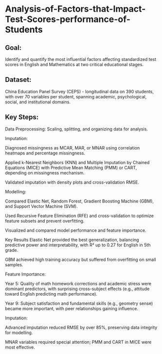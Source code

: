 # Analysis-of-Factors-that-Impact-Test-Scores-performance-of-Students
## Goal:

Identify and quantify the most influential factors affecting standardized test scores in English and Mathematics at two critical educational stages.

## Dataset:

China Education Panel Survey (CEPS) - longitudinal data on 390 students, with over 70 variables per student, spanning academic, psychological, social, and institutional domains.

## Key Steps:

Data Preprocessing: Scaling, splitting, and organizing data for analysis.

Imputation:

Diagnosed missingness as MCAR, MAR, or MNAR using correlation heatmaps and percentage missingness.

Applied k-Nearest Neighbors (KNN) and Multiple Imputation by Chained Equations (MICE) with Predictive Mean Matching (PMM) or CART, depending on missingness mechanism.

Validated imputation with density plots and cross-validation RMSE.

Modelling:

Compared Elastic Net, Random Forest, Gradient Boosting Machine (GBM), and Support Vector Machine (SVM).

Used Recursive Feature Elimination (RFE) and cross-validation to optimize feature subsets and prevent overfitting.

Visualized and compared model performance and feature importance.

Key Results
Elastic Net provided the best generalization, balancing predictive power and interpretability, with R² up to 0.27 for English in 5th grade.

GBM achieved high training accuracy but suffered from overfitting on small samples.

Feature Importance:

Year 5: Quality of math homework corrections and academic stress were dominant predictors, with surprising cross-subject effects (e.g., attitude toward English predicting math performance).

Year 9: Subject satisfaction and fundamental skills (e.g., geometry sense) became more important, with peer relationships gaining influence.

Imputation:

Advanced imputation reduced RMSE by over 85%, preserving data integrity for modelling.

MNAR variables required special attention; PMM and CART in MICE were most effective.
